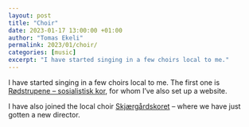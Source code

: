 ```yaml
---
layout: post
title: "Choir"
date: 2023-01-17 13:00:00 +01:00
author: "Tomas Ekeli"
permalink: 2023/01/choir/
categories: [music]
excerpt: "I have started singing in a few choirs local to me."
---
```


I have started singing in a few choirs local to me. The first one is [Rødstrupene – sosialistisk kor](https://www.xn--rdstrupe-54a.net/), for whom I’ve also set up a website.

I have also joined the local choir [Skjærgårdskoret](https://www.skjaergaardskoret.no/) – where we have just gotten a new director.